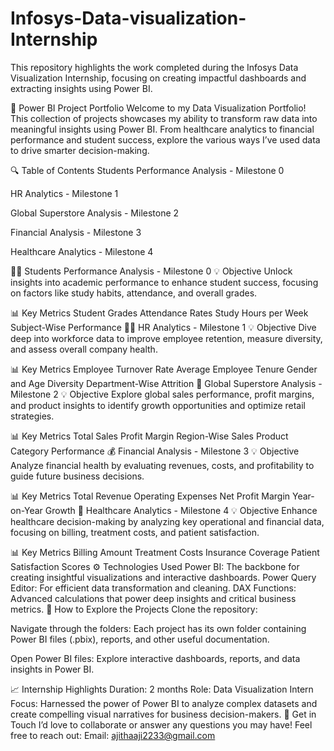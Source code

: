 # Infosys-Data-visualization-Internship

This repository highlights the work completed during the Infosys Data Visualization Internship, focusing on creating impactful dashboards and extracting insights using Power BI.

🚀 Power BI Project Portfolio
Welcome to my Data Visualization Portfolio! This collection of projects showcases my ability to transform raw data into meaningful insights using Power BI. From healthcare analytics to financial performance and student success, explore the various ways I’ve used data to drive smarter decision-making.


🔍 Table of Contents
Students Performance Analysis - Milestone 0

HR Analytics - Milestone 1

Global Superstore Analysis - Milestone 2

Financial Analysis - Milestone 3

Healthcare Analytics - Milestone 4

🧑‍🎓 Students Performance Analysis - Milestone 0
💡 Objective
Unlock insights into academic performance to enhance student success, focusing on factors like study habits, attendance, and overall grades.

📊 Key Metrics
Student Grades
Attendance Rates
Study Hours per Week
Subject-Wise Performance
🧑‍💼 HR Analytics - Milestone 1
💡 Objective
Dive deep into workforce data to improve employee retention, measure diversity, and assess overall company health.

📊 Key Metrics
Employee Turnover Rate
Average Employee Tenure
Gender and Age Diversity
Department-Wise Attrition
🛒 Global Superstore Analysis - Milestone 2
💡 Objective
Explore global sales performance, profit margins, and product insights to identify growth opportunities and optimize retail strategies.

📊 Key Metrics
Total Sales
Profit Margin
Region-Wise Sales
Product Category Performance
💰 Financial Analysis - Milestone 3
💡 Objective
Analyze financial health by evaluating revenues, costs, and profitability to guide future business decisions.

📊 Key Metrics
Total Revenue
Operating Expenses
Net Profit Margin
Year-on-Year Growth
🏥 Healthcare Analytics - Milestone 4
💡 Objective
Enhance healthcare decision-making by analyzing key operational and financial data, focusing on billing, treatment costs, and patient satisfaction.

📊 Key Metrics
Billing Amount
Treatment Costs
Insurance Coverage
Patient Satisfaction Scores
⚙️ Technologies Used
Power BI: The backbone for creating insightful visualizations and interactive dashboards.
Power Query Editor: For efficient data transformation and cleaning.
DAX Functions: Advanced calculations that power deep insights and critical business metrics.
🚀 How to Explore the Projects
Clone the repository:

Navigate through the folders:
Each project has its own folder containing Power BI files (.pbix), reports, and other useful documentation.

Open Power BI files:
Explore interactive dashboards, reports, and data insights in Power BI.

📈 Internship Highlights
Duration: 2 months
Role: Data Visualization Intern
Focus: Harnessed the power of Power BI to analyze complex datasets and create compelling visual narratives for business decision-makers.
📩 Get in Touch
I’d love to collaborate or answer any questions you may have! Feel free to reach out:
Email: ajithaaji2233@gmail.com

